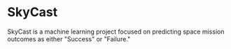 # SkyCast
SkyCast is a machine learning project focused on predicting space mission outcomes as either "Success" or "Failure." 
